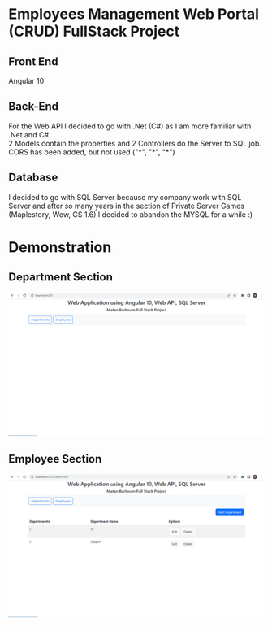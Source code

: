 # Employees Management Web Portal (CRUD) FullStack Project

<h2>Front End</h2>
Angular 10

<h2>Back-End</h2>
For the Web API I decided to go with .Net (C#) as I am more familiar with .Net and C#. <br>
2 Models contain the properties and 2 Controllers do the Server to SQL job. 
CORS has been added, but not used ("*", "*", "*")

<h2>Database</h2>
I decided to go with SQL Server because my company work with SQL Server and after so many years in the section of Private Server Games (Maplestory, Wow, CS 1.6) I decided to abandon the MYSQL for a while :)

<h1>Demonstration</h1>
<h2>Department Section</h2>
<img src="DepartmentDemo.gif">

<h2>Employee Section</h2>
<img src="EmployeeDemo.gif">

